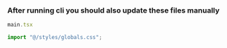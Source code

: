 ### After running cli you should also update these files manually

```js
main.tsx

import "@/styles/globals.css";
```

